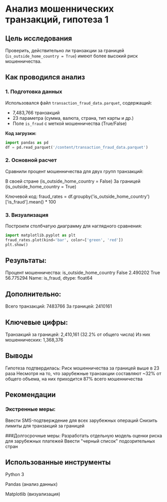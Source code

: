 # Анализ мошеннических транзакций, гипотеза 1

## Цель исследования
Проверить, действительно ли транзакции за границей (`is_outside_home_country = True`) имеют более высокий риск мошенничества.

## Как проводился анализ

### 1. Подготовка данных
Использовался файл `transaction_fraud_data.parquet`, содержащий:
- 7,483,766 транзакций
- 23 параметра (сумма, валюта, страна, тип карты и др.)
- Поле `is_fraud` с меткой мошенничества (True/False)

**Код загрузки:**
```python
import pandas as pd
df = pd.read_parquet('/content/transaction_fraud_data.parquet')
```

### 2. Основной расчет
Сравнили процент мошенничества для двух групп транзакций:

В своей стране (is_outside_home_country = False)
За границей (is_outside_home_country = True)

Ключевой код: 
fraud_rates = df.groupby('is_outside_home_country')['is_fraud'].mean() * 100

### 3. Визуализация
Построили столбчатую диаграмму для наглядного сравнения:
```python
import matplotlib.pyplot as plt
fraud_rates.plot(kind='bar', color=['green', 'red'])
plt.show()
```


 ## Результаты: 

Процент мошенничества:
is_outside_home_country
False     2.490202
True     56.775294
Name: is_fraud, dtype: float64

## Дополнительно:
Всего транзакций: 7483766
За границей: 2410161

## Ключевые цифры:

Транзакций за границей: 2,410,161 (32.2% от общего числа)
Из них мошеннических: 1,368,376


## Выводы
Гипотеза подтвердилась:
Риск мошенничества за границей выше в 23 раза
Несмотря на то, что зарубежные транзакции составляют ~32% от общего объема, на них приходится 87% всего мошенничества


## Рекомендации
### Экстренные меры:

Ввести SMS-подтверждение для всех зарубежных операций
Снизить лимиты для транзакций за границей

###Долгосрочные меры:
Разработать отдельную модель оценки риска для зарубежных платежей
Ввести "черный список" подозрительных стран

## Использованные инструменты
Python 3

Pandas (анализ данных)

Matplotlib (визуализация)

